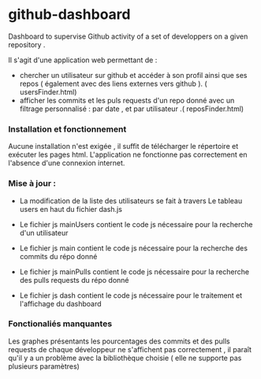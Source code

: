 # github-dashboard






Dashboard to supervise Github activity of a set of developpers on a given repository . 

Il s'agit d'une application web permettant de :

  - chercher un utilisateur sur github et accéder à son profil ainsi que ses repos ( également avec des liens externes vers github ). ( usersFinder.html) 
  - afficher les commits et les puls requests d'un repo donné avec un filtrage personnalisé : par date , et par utilisateur .( reposFinder.html)

### Installation et fonctionnement

  Aucune installation n'est exigée , il suffit de télécharger le répertoire et exécuter les pages html.
  L'application ne fonctionne pas correctement en l'absence d'une connexion internet.

### Mise à jour :


*  La modification de la liste des utilisateurs se fait à travers Le tableau users en haut du fichier dash.js
* Le fichier js mainUsers contient le code js nécessaire pour la recherche d'un utilisateur

* Le fichier js main contient le code js nécessaire pour la recherche des commits du répo donné

* Le fichier js mainPulls contient le code js nécessaire pour la recherche des pulls requests du répo donné

* Le fichier js dash contient le code js nécessaire pour le traitement et l'affichage du dashboard

### Fonctionaliés manquantes
Les graphes présentants les pourcentages des commits et des pulls requests de chaque développeur ne s'affichent pas correctement , il paraît qu'il y a un problème avec la bibliothèque choisie ( elle ne supporte pas plusieurs paramètres)

